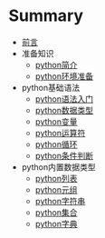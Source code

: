 # Summary

* [前言](README.md)
* 准备知识
    * [python简介](part1/1.md)
    * [python环境准备](part1/2.md)
* python基础语法
    * [python语法入门](part2/1.md)
    * [python数据类型](part2/2.md)
    * [python变量](part2/3.md)
    * [python运算符](part2/4.md)
    * [python循环](part2/5.md)
    * [python条件判断](part2/6.md)
* python内置数据类型
    * [python列表](part3/1.md)
    * [python元组](part3/2.md)
    * [python字符串](part3/3.md)
    * [python集合](part3/4.md)
    * [python字典](part3/5.md)
